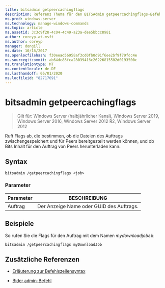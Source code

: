 ```yaml
---
title: bitsadmin getpeercachingflags
description: Referenz Thema für den BITSAdmin getpeercachingflags-Befehl, der Flags abruft, die bestimmen, ob die Dateien des Auftrags zwischengespeichert und für Peers bereitgestellt werden können, und ob Bits Inhalt für den Auftrag von Peers herunterladen kann.
ms.prod: windows-server
ms.technology: manage-windows-commands
ms.topic: article
ms.assetid: 3c3c9f28-4c04-4c49-a23a-dee5bbcc8981
author: coreyp-at-msft
ms.author: coreyp
manager: dongill
ms.date: 10/16/2017
ms.openlocfilehash: f30eead56958af3cd0fb0d91f6ee2bf9f79fdc4e
ms.sourcegitcommit: ab64dc83fca28039416c26226815502d0193500c
ms.translationtype: MT
ms.contentlocale: de-DE
ms.lasthandoff: 05/01/2020
ms.locfileid: "82717691"
---
```

# <a name="bitsadmin-getpeercachingflags"></a>bitsadmin getpeercachingflags

> Gilt für: Windows Server (halbjährlicher Kanal), Windows Server 2019, Windows Server 2016, Windows Server 2012 R2, Windows Server 2012

Ruft Flags ab, die bestimmen, ob die Dateien des Auftrags zwischengespeichert und für Peers bereitgestellt werden können, und ob Bits Inhalt für den Auftrag von Peers herunterladen kann.

## <a name="syntax"></a>Syntax

```
bitsadmin /getpeercachingflags <job>
```

### <a name="parameters"></a>Parameter

| Parameter | BESCHREIBUNG |
| -------------- | -------------- |
| Auftrag | Der Anzeige Name oder GUID des Auftrags. |

## <a name="examples"></a>Beispiele

So rufen Sie die Flags für den Auftrag mit dem Namen *mydownloadjob*ab:

```
bitsadmin /getpeercachingflags myDownloadJob
```

## <a name="additional-references"></a>Zusätzliche Referenzen

- [Erläuterung zur Befehlszeilensyntax](command-line-syntax-key.md)

- [Bider admin-Befehl](bitsadmin.md)
